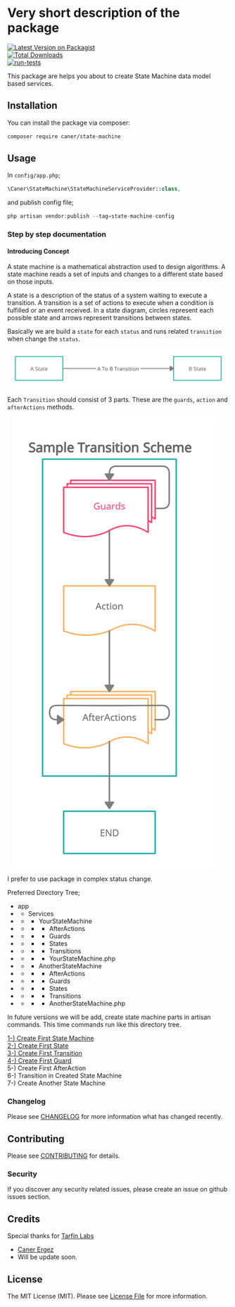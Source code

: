 

# Very short description of the package

[![Latest Version on Packagist](https://img.shields.io/packagist/v/caner/state-machine.svg?style=flat-square)](https://packagist.org/packages/caner/state-machine)    
[![Total Downloads](https://img.shields.io/packagist/dt/caner/state-machine.svg?style=flat-square)](https://packagist.org/packages/caner/state-machine)    
[![run-tests](https://github.com/CanerErgez/laravel-state-machine/actions/workflows/main.yml/badge.svg?branch=main)](https://github.com/CanerErgez/laravel-state-machine/actions/workflows/main.yml)

This package are helps you about to create State Machine data model based services.

## Installation

You can install the package via composer:

```bash 
composer require caner/state-machine  
```   
## Usage

In `config/app.php`;
```php 
\Caner\StateMachine\StateMachineServiceProvider::class,  
```  

and publish config file;
```php 
php artisan vendor:publish --tag=state-machine-config  
```  

### Step by step documentation

#### Introducing Concept
A state machine is a mathematical abstraction used to design algorithms. A state machine reads a set of inputs and changes to a different state based on those inputs.

A state is a description of the status of a system waiting to execute a transition. A transition is a set of actions to execute when a condition is fulfilled or an event received. In a state diagram, circles represent each possible state and arrows represent transitions between states.

Basically we are build a `state` for each `status` and runs related `transition` when change the `status`.

![Sample State Change Workflow](https://github.com/CanerErgez/laravel-state-machine/raw/main/docs/img/1.png)

Each `Transition` should consist of 3 parts. These are the `guards`, `action` and `afterActions` methods.

![Sample Transition Workflow](https://github.com/CanerErgez/laravel-state-machine/raw/main/docs/img/2.png)

I prefer to use package in complex status change.

Preferred Directory Tree;

- app
- - Services
- - - YourStateMachine
- - - - AfterActions
- - - - Guards
- - - - States
- - - - Transitions
- - - - YourStateMachine.php
- - - AnotherStateMachine
- - - - AfterActions
- - - - Guards
- - - - States
- - - - Transitions
- - - - AnotherStateMachine.php

In future versions we will be add, create state machine parts in artisan commands. This time commands run like this directory tree.


[1-) Create First State Machine ](https://github.com/CanerErgez/laravel-state-machine/tree/main/docs/first_state_machine.md)  
[2-) Create First State  ](https://github.com/CanerErgez/laravel-state-machine/tree/main/docs/first_state.md)  
[3-) Create First Transition  ](https://github.com/CanerErgez/laravel-state-machine/tree/main/docs/first_transition.md)   
[4-) Create First Guard   ](https://github.com/CanerErgez/laravel-state-machine/tree/main/docs/first_guard.md)  
5-) Create First AfterAction  
6-) Transition in Created State Machine  
7-) Create Another State Machine

### Changelog

Please see [CHANGELOG](CHANGELOG.md) for more information what has changed recently.

## Contributing

Please see [CONTRIBUTING](CONTRIBUTING.md) for details.

### Security

If you discover any security related issues, please create an issue on github issues section.

## Credits
Special thanks for [Tarfin Labs](https://github.com/tarfin-labs)

- [Caner Ergez](https://github.com/CanerErgez)
- Will be update soon.

## License

The MIT License (MIT). Please see [License File](LICENSE.md) for more information.
